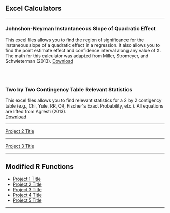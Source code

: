 ## Excel Calculators

---
### Johnshon-Neyman Instantaneous Slope of Quadratic Effect
This excel files allows you to find the region 
of significance for the instaneous slope of a quadratic effect
in a regression. It also allows you to find the point
estimate effect and confidence interval along any value of X.
The math for this calculator was adapted from Miller, 
Stromeyer, and Schwieterman (2013). [Download](/excel/JNQ.xlsx?raw=true)

 <br><br>

### Two by Two Contingency Table Relevant Statistics
This excel files allows you to find relevant statistics for a 2 by 2 contigency table
(e.g., Chi, Yule, RR, OR, Fischer's Exact Probability, etc.). All equations are lifted from Agresti (2013).  
[Download](/excel/JNQ.xlsx?raw=true)

---
[Project 2 Title](/pdf/sample_presentation.pdf)

---
[Project 3 Title](http://example.com/)


---

## Modified R Functions

- [Project 1 Title](http://example.com/)
- [Project 2 Title](http://example.com/)
- [Project 3 Title](http://example.com/)
- [Project 4 Title](http://example.com/)
- [Project 5 Title](http://example.com/)

---






